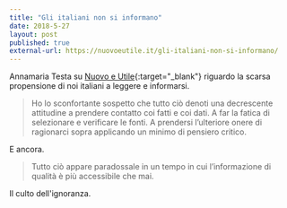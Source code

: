 ```yaml
---
title: "Gli italiani non si informano"
date: 2018-5-27
layout: post
published: true
external-url: https://nuovoeutile.it/gli-italiani-non-si-informano/
---
```

Annamaria Testa su [Nuovo e Utile](https://nuovoeutile.it/){:target="_blank"} riguardo la scarsa propensione di noi italiani a leggere e informarsi.

> Ho lo sconfortante sospetto che tutto ciò denoti una decrescente attitudine a prendere contatto coi fatti e coi dati. A far la fatica di selezionare e verificare le fonti. A  prendersi l’ulteriore onere di ragionarci sopra applicando un minimo di pensiero critico.

E ancora.

> Tutto ciò appare paradossale in un tempo in cui l’informazione di qualità è più accessibile che mai.

Il culto dell'ignoranza.
